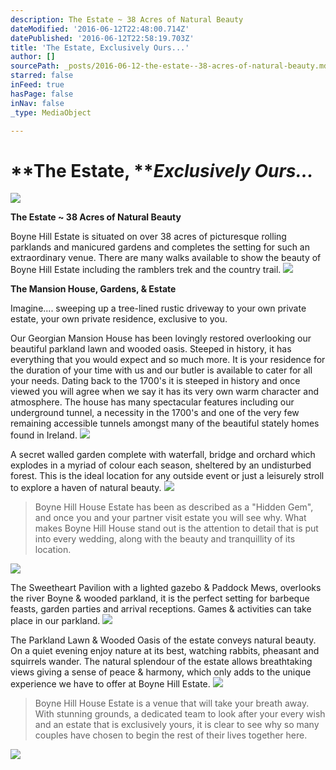 ```yaml
---
description: The Estate ~ 38 Acres of Natural Beauty
dateModified: '2016-06-12T22:48:00.714Z'
datePublished: '2016-06-12T22:58:19.703Z'
title: 'The Estate, Exclusively Ours...'
author: []
sourcePath: _posts/2016-06-12-the-estate--38-acres-of-natural-beauty.md
starred: false
inFeed: true
hasPage: false
inNav: false
_type: MediaObject

---
```

# **The Estate, **_**Exclusively Ours...**_
![](https://the-grid-user-content.s3-us-west-2.amazonaws.com/903984f6-0809-4b3b-bfc0-1c007a9f1f8f.jpg)

**The Estate ~ 38 Acres of Natural Beauty**

Boyne Hill Estate is situated on over 38 acres of picturesque rolling parklands and manicured gardens and completes the setting for such an extraordinary venue. There are many walks available to show the beauty of Boyne Hill Estate including the ramblers trek and the country trail.
![](https://the-grid-user-content.s3-us-west-2.amazonaws.com/fd7c84d7-0abd-4f05-817d-0402462f27c4.jpg)

**The Mansion House, Gardens, & Estate**

Imagine.... sweeping up a tree-lined rustic driveway to your own private estate, your own private residence, exclusive to you.

Our Georgian Mansion House has been lovingly restored overlooking our beautiful parkland lawn and wooded oasis. Steeped in history, it has everything that you would expect and so much more. It is your residence for the duration of your time with us and our butler is available to cater for all your needs. Dating back to the 1700's it is steeped in history and once viewed you will agree when we say it has its very own warm character and atmosphere. The house has many spectacular features including our underground tunnel, a necessity in the 1700's and one of the very few remaining accessible tunnels amongst many of the beautiful stately homes found in Ireland.
![](https://the-grid-user-content.s3-us-west-2.amazonaws.com/9636ac2f-e807-41ab-96b5-c79995a8ba58.png)

A secret walled garden complete with waterfall, bridge and orchard which explodes in a myriad of colour each season, sheltered by an undisturbed forest. This is the ideal location for any outside event or just a leisurely stroll to explore a haven of natural beauty.
![](https://the-grid-user-content.s3-us-west-2.amazonaws.com/63d4222a-02bb-4bd8-9f9c-d022379a8fac.jpg)

> Boyne Hill House Estate has been as described as a "Hidden Gem", and once you and your partner visit estate you will see why. What makes Boyne Hill House stand out is the attention to detail that is put into every wedding, along with the beauty and tranquillity of its location.

![](https://the-grid-user-content.s3-us-west-2.amazonaws.com/77b4efd7-ac40-4054-ac4e-b865010085aa.jpg)

The Sweetheart Pavilion with a lighted gazebo & Paddock Mews, overlooks the river Boyne & wooded parkland, it is the perfect setting for barbeque feasts, garden parties and arrival receptions. Games & activities can take place in our parkland.
![](https://the-grid-user-content.s3-us-west-2.amazonaws.com/8e6ea761-b75f-4779-9e01-495486e4b003.jpg)

The Parkland Lawn & Wooded Oasis of the estate conveys natural beauty. On a quiet evening enjoy nature at its best, watching rabbits, pheasant and squirrels wander. The natural splendour of the estate allows breathtaking views giving a sense of peace & harmony, which only adds to the unique experience we have to offer at Boyne Hill Estate.
![](https://the-grid-user-content.s3-us-west-2.amazonaws.com/7c352ed5-069c-44e1-9882-5f5ab51be9b7.jpg)

> Boyne Hill House Estate is a venue that will take your breath away. With stunning grounds, a dedicated team to look after your every wish and an estate that is exclusively yours, it is clear to see why so many couples have chosen to begin the rest of their lives together here.

![](https://the-grid-user-content.s3-us-west-2.amazonaws.com/5e5a3aa6-6664-4bec-8bc9-d481a5073f6f.jpg)